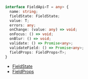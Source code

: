 ```typescript
interface FieldApi<T = any> {
  name: string;
  fieldState: FieldState;
  value: T;
  errors: any;
  onChange: (value: any) => void;
  onFocus: () => void;
  onBlur: () => void;
  validate: () => Promise<any>;
  validateField: () => Promise<any>;
  fieldProps: FieldProps<T>;
}
```

- [FieldState](./FieldState)
- [FieldProps](./FieldProps)